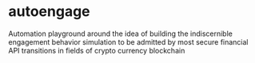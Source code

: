 # autoengage
Automation playground around the idea of building the indiscernible engagement behavior simulation to be  admitted by most secure financial API transitions in fields of crypto currency blockchain
